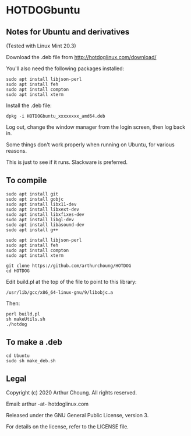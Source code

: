 # HOTDOGbuntu

## Notes for Ubuntu and derivatives

(Tested with Linux Mint 20.3)

Download the .deb file from http://hotdoglinux.com/download/

You'll also need the following packages installed:

```
sudo apt install libjson-perl
sudo apt install feh
sudo apt install compton
sudo apt install xterm
```

Install the .deb file:

```
dpkg -i HOTDOGbuntu_xxxxxxxx_amd64.deb
```

Log out, change the window manager from the login screen, then log back in.

Some things don't work properly when running on Ubuntu, for various reasons.

This is just to see if it runs. Slackware is preferred.

## To compile

```
sudo apt install git
sudo apt install gobjc
sudo apt install libx11-dev
sudo apt install libxext-dev
sudo apt install libxfixes-dev
sudo apt install libgl-dev
sudo apt install libasound-dev
sudo apt install g++

sudo apt install libjson-perl
sudo apt install feh
sudo apt install compton
sudo apt install xterm

git clone https://github.com/arthurchoung/HOTDOG
cd HOTDOG
```

Edit build.pl at the top of the file to point to this library:

```
/usr/lib/gcc/x86_64-linux-gnu/9/libobjc.a
```

Then:

```
perl build.pl
sh makeUtils.sh
./hotdog
```

## To make a .deb

```
cd Ubuntu
sudo sh make_deb.sh
```

## Legal

Copyright (c) 2020 Arthur Choung. All rights reserved.

Email: arthur -at- hotdoglinux.com

Released under the GNU General Public License, version 3.

For details on the license, refer to the LICENSE file.


